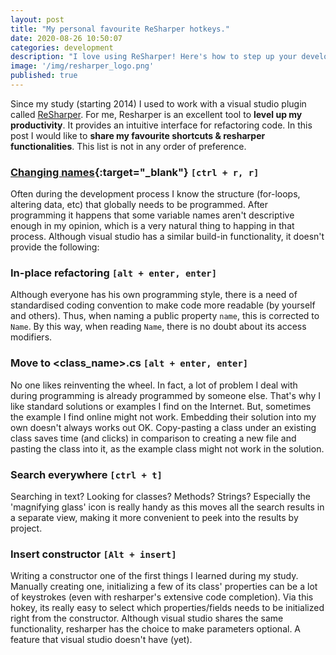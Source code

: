 ```yaml
---
layout: post
title: "My personal favourite ReSharper hotkeys."
date: 2020-08-26 10:50:07
categories: development
description: "I love using ReSharper! Here's how to step up your development game with the best hotkeys."
image: '/img/resharper_logo.png'
published: true
---
```


Since my study (starting 2014) I used to work with a visual studio plugin called [ReSharper](https://www.jetbrains.com/resharper/). For me, Resharper is an excellent tool to **level up my productivity**. It provides an intuitive interface for refactoring code. In this post I would like to **share my favourite shortcuts & resharper functionalities**. This list is not in any order of preference.

### [Changing names](https://www.jetbrains.com/help/resharper/Refactorings__Rename.html){:target="_blank"} ```[ctrl + r, r]```
Often during the development process I know the structure (for-loops, altering data, etc) that globally needs to be programmed. After programming it happens that some variable names aren't descriptive enough in my opinion, which is a very natural thing to happing in that process. Although visual studio has a similar build-in functionality, it doesn't provide the following:

### In-place refactoring ```[alt + enter, enter]``` 
Although everyone has his own programming style, there is a need of standardised coding convention to make code more readable (by yourself and others). Thus, when naming a public property ```name```, this is corrected to ```Name```. By this way, when reading ```Name```, there is no doubt about its access modifiers.

### Move to \<class_name>.cs ```[alt + enter, enter]```
No one likes reinventing the wheel. In fact, a lot of problem I deal with during programming is already programmed by someone else. That's why I like standard solutions or examples I find on the Internet. But, sometimes the example I find online might not work. Embedding their solution into my own doesn't always works out OK. Copy-pasting a class under an existing class saves time (and clicks) in comparison to creating a new file and pasting the class into it, as the example class might not work in the solution.

### Search everywhere ```[ctrl + t]```
Searching in text? Looking for classes? Methods? Strings? Especially the \'magnifying glass\' icon is really handy as this moves all the search results in a separate view, making it more convenient to peek into the results by project.

### Insert constructor ```[Alt + insert]```
Writing a constructor one of the first things I learned during my study. Manually creating one, initializing a few of its class\' properties can be a lot of keystrokes (even with resharper\'s extensive code completion). Via this hokey, its really easy to select which properties/fields needs to be initialized right from the constructor. Although visual studio shares the same functionality, resharper has the choice to make parameters optional. A feature that visual studio doesn\'t have (yet).

